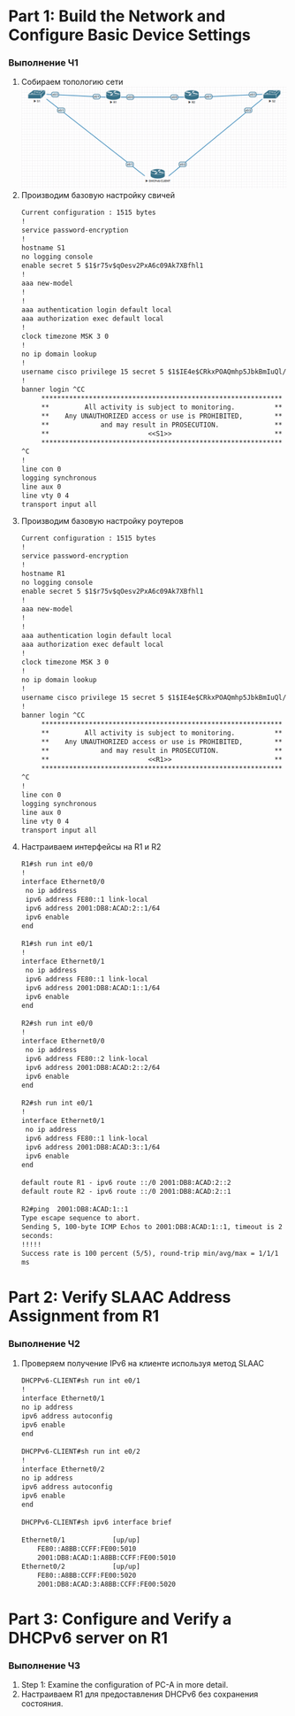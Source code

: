 # Part 1: Build the Network and Configure Basic Device Settings

### Выполнение Ч1
1. Собираем топологию сети
![img_1.png](img_1.png)
2. Производим базовую настройку свичей
   ```
   Current configuration : 1515 bytes
   !
   service password-encryption
   !
   hostname S1
   no logging console
   enable secret 5 $1$r75v$qOesv2PxA6c09Ak7XBfhl1
   !
   aaa new-model
   !
   !
   aaa authentication login default local
   aaa authorization exec default local
   !
   clock timezone MSK 3 0
   !
   no ip domain lookup
   !
   username cisco privilege 15 secret 5 $1$IE4e$CRkxPOAQmhp5JbkBmIuQl/
   !
   banner login ^CC
        *************************************************************
        **         All activity is subject to monitoring.          **
        **    Any UNAUTHORIZED access or use is PROHIBITED,        **
        **             and may result in PROSECUTION.              **
        **                         <<S1>>                          **
        *************************************************************
   ^C
   !
   line con 0
   logging synchronous
   line aux 0
   line vty 0 4
   transport input all
   ```
3. Производим базовую настройку роутеров
   ```
   Current configuration : 1515 bytes
   !
   service password-encryption
   !
   hostname R1
   no logging console
   enable secret 5 $1$r75v$qOesv2PxA6c09Ak7XBfhl1
   !
   aaa new-model
   !
   !
   aaa authentication login default local
   aaa authorization exec default local
   !
   clock timezone MSK 3 0
   !
   no ip domain lookup
   !
   username cisco privilege 15 secret 5 $1$IE4e$CRkxPOAQmhp5JbkBmIuQl/
   !
   banner login ^CC
        *************************************************************
        **         All activity is subject to monitoring.          **
        **    Any UNAUTHORIZED access or use is PROHIBITED,        **
        **             and may result in PROSECUTION.              **
        **                         <<R1>>                          **
        *************************************************************
   ^C
   !
   line con 0
   logging synchronous
   line aux 0
   line vty 0 4
   transport input all
   ```
4. Настраиваем интерфейсы на R1 и R2
    ```
    R1#sh run int e0/0
    !
    interface Ethernet0/0
     no ip address
     ipv6 address FE80::1 link-local
     ipv6 address 2001:DB8:ACAD:2::1/64
     ipv6 enable
    end
    
    R1#sh run int e0/1
    !
    interface Ethernet0/1
     no ip address
     ipv6 address FE80::1 link-local
     ipv6 address 2001:DB8:ACAD:1::1/64
     ipv6 enable
    end
    
    R2#sh run int e0/0
    !
    interface Ethernet0/0
     no ip address
     ipv6 address FE80::2 link-local
     ipv6 address 2001:DB8:ACAD:2::2/64
     ipv6 enable
    end
    
    R2#sh run int e0/1
    !
    interface Ethernet0/1
     no ip address
     ipv6 address FE80::1 link-local
     ipv6 address 2001:DB8:ACAD:3::1/64
     ipv6 enable
    end
   
    default route R1 - ipv6 route ::/0 2001:DB8:ACAD:2::2
    default route R2 - ipv6 route ::/0 2001:DB8:ACAD:2::1
   
    R2#ping  2001:DB8:ACAD:1::1
    Type escape sequence to abort.
    Sending 5, 100-byte ICMP Echos to 2001:DB8:ACAD:1::1, timeout is 2 seconds:
    !!!!!
    Success rate is 100 percent (5/5), round-trip min/avg/max = 1/1/1 ms
    ```
# Part 2: Verify SLAAC Address Assignment from R1
### Выполнение Ч2
1. Проверяем получение IPv6 на клиенте используя метод SLAAC    
    ```
    DHCPPv6-CLIENT#sh run int e0/1
    !
    interface Ethernet0/1
    no ip address
    ipv6 address autoconfig
    ipv6 enable
    end
    
    DHCPPv6-CLIENT#sh run int e0/2
    !
    interface Ethernet0/2
    no ip address
    ipv6 address autoconfig
    ipv6 enable
    end
    
    DHCPPv6-CLIENT#sh ipv6 interface brief
   
    Ethernet0/1            [up/up]
        FE80::A8BB:CCFF:FE00:5010
        2001:DB8:ACAD:1:A8BB:CCFF:FE00:5010
    Ethernet0/2            [up/up]
        FE80::A8BB:CCFF:FE00:5020
        2001:DB8:ACAD:3:A8BB:CCFF:FE00:5020
    ```
# Part 3: Configure and Verify a DHCPv6 server on R1
### Выполнение Ч3
1. Step 1: Examine the configuration of PC-A in more detail.
2. Настраиваем R1 для предоставления DHCPv6 без сохранения состояния.
```

```